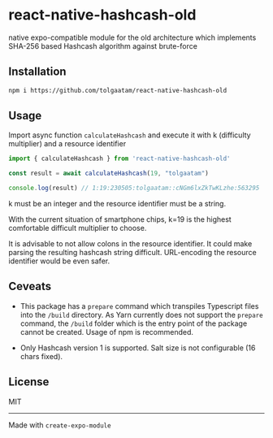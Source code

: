 # react-native-hashcash-old

native expo-compatible module for the old architecture which implements SHA-256 based Hashcash algorithm against brute-force

## Installation

```sh
npm i https://github.com/tolgaatam/react-native-hashcash-old
```

## Usage

Import async function `calculateHashcash` and execute it with k (difficulty multiplier) and a resource identifier

```js
import { calculateHashcash } from 'react-native-hashcash-old'

const result = await calculateHashcash(19, "tolgaatam")

console.log(result) // 1:19:230505:tolgaatam::cNGm6lxZkTwKLzhe:563295
```

k must be an integer and the resource identifier must be a string.

With the current situation of smartphone chips, k=19 is the highest comfortable difficult multiplier to choose.

It is advisable to not allow colons in the resource identifier. It could make parsing the resulting hashcash string difficult. URL-encoding the resource identifier would be even safer.

## Ceveats

- This package has a `prepare` command which transpiles Typescript files into the `/build` directory. As Yarn currently does not support the `prepare` command, the `/build` folder which is the entry point of the package cannot be created. Usage of npm is recommended.

- Only Hashcash version 1 is supported. Salt size is not configurable (16 chars fixed).

## License

MIT

---

Made with `create-expo-module`
